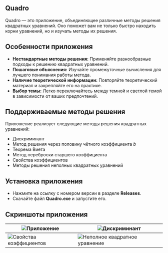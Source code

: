## Quadro

Quadro — это приложение, объединяющее различные методы решения квадратных уравнений. Оно поможет вам не только быстро находить корни уравнений, но и изучать методы их решения.

## Особенности приложения

*   **Нестандартные методы решения:** Применяйте разнообразные подходы к решению квадратных уравнений.
*   **Пошаговые объяснения:** Изучайте промежуточные вычисления для лучшего понимания работы метода.
*   **Наличие теоретической информации:** Повторяйте теоретический материал и закрепляйте его на практике.
*   **Выбор темы:** Легко переключайтесь между темной и светлой темой в зависимости от ваших предпочтений.

## Поддерживаемые методы решения

Приложение реализует следующие методы решения квадратных уравнений:
*   Дискриминант
*   Метод решения через половину чётного коэффициента *b*
*   Теорема Виета
*   Метод переброски старшего коэффициента
*   Свойства коэффициентов
*   Методы решения неполных квадратных уравнений

## Установка приложения
- Нажмите на ссылку с номером версии в разделе **Releases**.
- Скачайте файл **Quadro.exe** и запустите его.

## Скриншоты приложения

| ![Приложение](https://github.com/user-attachments/assets/3db853e6-51b8-4425-a6cd-cd024fcf3d84) | ![Дискриминант](https://github.com/user-attachments/assets/17ea5916-4d75-4386-9320-7addedcad732) |
|---|---|
| ![Свойства коэффициентов](https://github.com/user-attachments/assets/c532b859-ddc7-4b9f-85ab-f1b67d42b10a) | ![Неполное квадратное уравнение](https://github.com/user-attachments/assets/591e157f-6ffe-43c7-b3ad-0cd3e61dd802) |
